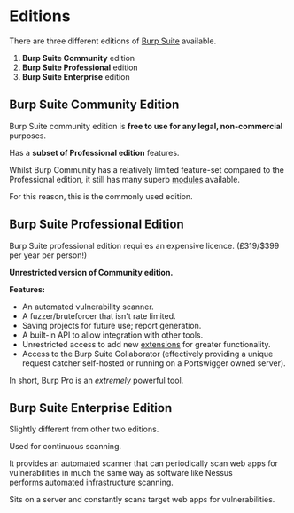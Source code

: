 # Editions

There are three different editions of [Burp Suite](Burp%20Suite.md) available.

1. **Burp Suite Community** edition
2. **Burp Suite Professional** edition
3. **Burp Suite Enterprise** edition

## Burp Suite Community Edition

Burp Suite community edition is **free to use for any legal, non-commercial** purposes.

Has a **subset of Professional edition** features. 

Whilst Burp Community has a relatively limited feature-set compared to the Professional edition, it still has many superb [modules](modules.md) available.

For this reason, this is the commonly used edition.


## Burp Suite Professional Edition

Burp Suite professional edition requires an expensive licence. (₤319/$399 per year per person!)

**Unrestricted version of Community edition.**

**Features:**
- An automated vulnerability scanner.
- A fuzzer/bruteforcer that isn't rate limited.
- Saving projects for future use; report generation.
- A built-in API to allow integration with other tools.
- Unrestricted access to add new [extensions](extensions.md) for greater functionality.
- Access to the Burp Suite Collaborator (effectively providing a unique request catcher self-hosted or running on a Portswigger owned server).

In short, Burp Pro is an _extremely_ powerful tool.


## Burp Suite Enterprise Edition

Slightly different from other two editions.

Used for continuous scanning.

It provides an automated scanner that can periodically scan web apps for vulnerabilities in much the same way as software like Nessus performs automated infrastructure scanning.

Sits on a server and constantly scans target web apps for vulnerabilities.